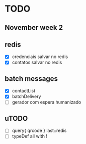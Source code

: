 # TODO
## November week 2
## redis
- [x] credenciais salvar no redis
- [x] contatos salvar no redis
## batch messages
- [x] contactList
- [x] batchDelivery
- [ ] gerador com espera humanizado

## uTODO
- [ ] query{ qrcode } last::redis
- [ ] typeDef all with !